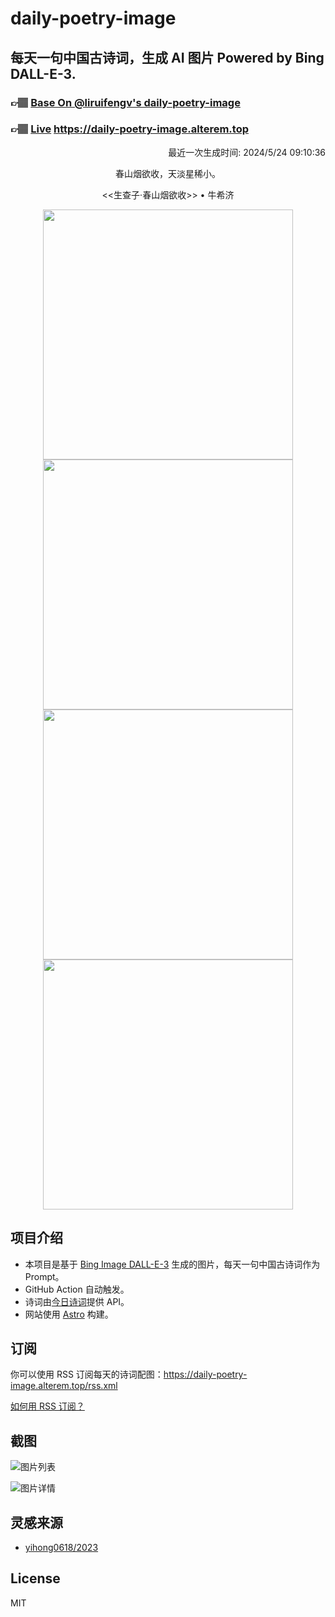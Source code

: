 
# daily-poetry-image

## 每天一句中国古诗词，生成 AI 图片 Powered by Bing DALL-E-3.

### 👉🏽 [Base On @liruifengv's daily-poetry-image](https://github.com/liruifengv/daily-poetry-image)

### 👉🏽 [Live](https://daily-poetry-image.alterem.top/) https://daily-poetry-image.alterem.top

<p align="right">
  最近一次生成时间: 2024/5/24 09:10:36
</p>
<p align="center">
春山烟欲收，天淡星稀小。
</p>
<p align="center">
<<生查子·春山烟欲收>> • 牛希济
</p>
<p align="center">
<img src="https://tse1.mm.bing.net/th/id/OIG4.Ntun0Rcf4onuDJsiMZl." height="400" width="400" />
<img src="https://tse4.mm.bing.net/th/id/OIG4.4EgP59C3uA3eFwRyjgod" height="400" width="400" />
<img src="https://tse4.mm.bing.net/th/id/OIG4.hTTu8C7w63dkPqioY5lm" height="400" width="400" />
<img src="https://tse1.mm.bing.net/th/id/OIG4.gLjN1zfsKtHargSTVvdn" height="400" width="400" />
</p>

## 项目介绍

-   本项目是基于 [Bing Image DALL-E-3](https://www.bing.com/images/create) 生成的图片，每天一句中国古诗词作为 Prompt。
-   GitHub Action 自动触发。
-   诗词由[今日诗词](https://www.jinrishici.com/)提供 API。
-   网站使用 [Astro](https://astro.build) 构建。

## 订阅

你可以使用 RSS 订阅每天的诗词配图：https://daily-poetry-image.alterem.top/rss.xml

[如何用 RSS 订阅？](https://zhuanlan.zhihu.com/p/55026716)

## 截图

![图片列表](./screenshots/Snipaste_2023-12-28_21-00-26.png)

![图片详情](./screenshots/Snipaste_2023-12-28_21-00-53.png)

## 灵感来源

-   [yihong0618/2023](https://github.com/yihong0618/2023)

## License

MIT

